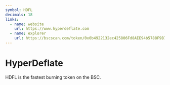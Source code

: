 ```yaml
---
symbol: HDFL
decimals: 18
links:
  - name: website
    url: https://www.hyperdeflate.com
  - name: explorer
    url: https://bscscan.com/token/0x0b4922132ec425806Fd8AEE94b5788F9B70D60ca
---
```


# HyperDeflate

HDFL is the fastest burning token on the BSC.
